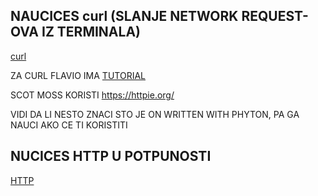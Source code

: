 ## NAUCICES curl (SLANJE NETWORK REQUEST-OVA IZ TERMINALA)

[curl](https://curl.haxx.se/docs/manpage.html)

ZA CURL FLAVIO IMA [TUTORIAL](https://flaviocopes.com/http-curl/)

SCOT MOSS KORISTI <https://httpie.org/>

VIDI DA LI NESTO ZNACI STO JE ON WRITTEN WITH PHYTON, PA GA NAUCI AKO CE TI KORISTITI

## NUCICES HTTP U POTPUNOSTI

[HTTP](https://developer.mozilla.org/en-US/docs/Web/HTTP/Methods)